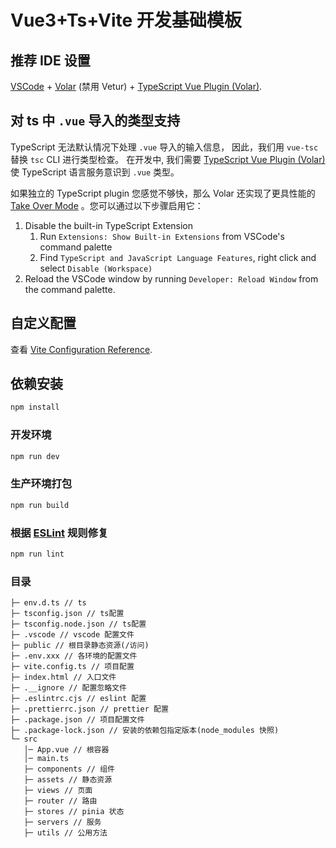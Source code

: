 # Vue3+Ts+Vite 开发基础模板

## 推荐 IDE 设置

[VSCode](https://code.visualstudio.com/) + [Volar](https://marketplace.visualstudio.com/items?itemName=Vue.volar) (禁用 Vetur) + [TypeScript Vue Plugin (Volar)](https://marketplace.visualstudio.com/items?itemName=Vue.vscode-typescript-vue-plugin).

## 对 ts 中 `.vue` 导入的类型支持

TypeScript 无法默认情况下处理 `.vue` 导入的输入信息，
因此，我们用 `vue-tsc` 替换 `tsc` CLI 进行类型检查。 在开发中, 我们需要 [TypeScript Vue Plugin (Volar)](https://marketplace.visualstudio.com/items?itemName=Vue.vscode-typescript-vue-plugin) 使 TypeScript 语言服务意识到 `.vue` 类型。

如果独立的 TypeScript plugin 您感觉不够快，那么 Volar 还实现了更具性能的 [Take Over Mode](https://github.com/johnsoncodehk/volar/discussions/471#discussioncomment-1361669) 。您可以通过以下步骤启用它：

1. Disable the built-in TypeScript Extension
   1. Run `Extensions: Show Built-in Extensions` from VSCode's command palette
   2. Find `TypeScript and JavaScript Language Features`, right click and select `Disable (Workspace)`
2. Reload the VSCode window by running `Developer: Reload Window` from the command palette.

## 自定义配置

查看 [Vite Configuration Reference](https://vitejs.dev/config/).

## 依赖安装

```sh
npm install
```

### 开发环境

```sh
npm run dev
```

### 生产环境打包

```sh
npm run build
```

### 根据 [ESLint](https://eslint.org/) 规则修复

```sh
npm run lint
```

### 目录

```
├─ env.d.ts // ts
├─ tsconfig.json // ts配置
├─ tsconfig.node.json // ts配置
├─ .vscode // vscode 配置文件
├─ public // 根目录静态资源(/访问)
├─ .env.xxx // 各环境的配置文件
├─ vite.config.ts // 项目配置
├─ index.html // 入口文件
├─ .__ignore // 配置忽略文件
├─ .eslintrc.cjs // eslint 配置
├─ .prettierrc.json // prettier 配置
├─ .package.json // 项目配置文件
├─ .package-lock.json // 安装的依赖包指定版本(node_modules 快照)
└─ src
   │─ App.vue // 根容器
   │─ main.ts
   ├─ components // 组件
   ├─ assets // 静态资源
   ├─ views // 页面
   ├─ router // 路由
   ├─ stores // pinia 状态
   ├─ servers // 服务
   ├─ utils // 公用方法
```
